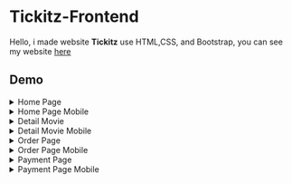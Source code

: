 # Tickitz-Frontend

<p>Hello, i made website <b>Tickitz</b> use HTML,CSS, and Bootstrap, you can see my website <a href="https://tickitz-demo-web.netlify.app">here</a></p>

## Demo

<details>
  <summary>
    Home Page
  </summary>
<img src="assets/screenshot/HomePage.png" alt="Home Page" />
</details>

<details>
  <summary>
    Home Page Mobile 
  </summary>
<img src="assets/screenshot/Home-Mobile.png" alt="Home Page" />
</details>

<details>
  <summary>
   Detail Movie
  </summary>
<img src="assets/screenshot/Detail.png" alt="Home Page" />
</details>

<details>
  <summary>
   Detail Movie Mobile 
  </summary>
<img src="assets/screenshot/Detail-mobile.png" alt="Home Page" />
</details>

<details>
  <summary>
    Order Page
  </summary>
<img src="assets/screenshot/OrderPage.png" alt="Home Page" />
</details>

<details>
  <summary>
   Order Page Mobile
  </summary>
<img src="assets/screenshot/Order-Mobile.png" alt="Home Page" />
</details>

<details>
  <summary>
    Payment Page
  </summary>
<img src="assets/screenshot/PaymentPage.png" alt="Home Page" />
</details>

<details>
  <summary>
   Payment Page Mobile
  </summary>
<img src="assets/screenshot/Payment-mobile.png" alt="Home Page" />
</details>
